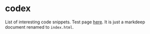 # codex

List of interesting code snippets. Test page [here](https://psichic.github.io/codex/). It is just a markdeep document renamed to `index.html`. 
